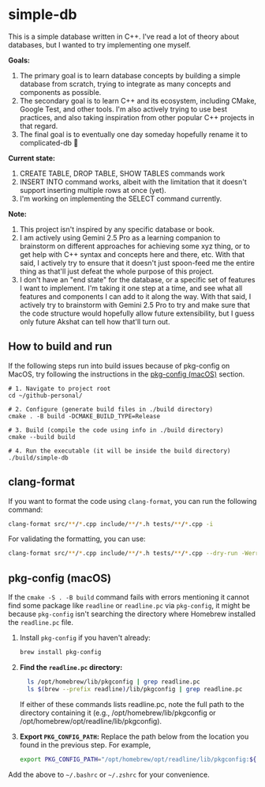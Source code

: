 # simple-db

This is a simple database written in C++. I've read a lot of theory about databases, but I wanted to try implementing one myself.

**Goals:**
1. The primary goal is to learn database concepts by building a simple database from scratch, trying to integrate as many concepts and components as possible.
2. The secondary goal is to learn C++ and its ecosystem, including CMake, Google Test, and other tools. I'm also actively trying to use best practices, and also taking inspiration from other popular C++ projects in that regard.
3. The final goal is to eventually one day someday hopefully rename it to complicated-db 🤣

**Current state:**
1. CREATE TABLE, DROP TABLE, SHOW TABLES commands work
2. INSERT INTO command works, albeit with the limitation that it doesn't support inserting multiple rows at once (yet).
3. I'm working on implementing the SELECT command currently.

**Note:**
1. This project isn't inspired by any specific database or book.
2. I am actively using Gemini 2.5 Pro as a learning companion to brainstorm on different approaches for achieving some xyz thing, or to get help with C++ syntax and concepts here and there, etc. With that said, I actively try to ensure that it doesn't just spoon-feed me the entire thing as that'll just defeat the whole purpose of this project.
3. I don't have an "end state" for the database, or a specific set of features I want to implement. I'm taking it one step at a time, and see what all features and components I can add to it along the way. With that said, I actively try to brainstorm with Gemini 2.5 Pro to try and make sure that the code structure would hopefully allow future extensibility, but I guess only future Akshat can tell how that'll turn out.

## How to build and run

If the following steps run into build issues because of pkg-config on MacOS, try following the instructions in the [pkg-config (macOS)](#pkg-config-macos) section.

```shell
# 1. Navigate to project root
cd ~/github-personal/

# 2. Configure (generate build files in ./build directory)
cmake . -B build -DCMAKE_BUILD_TYPE=Release

# 3. Build (compile the code using info in ./build directory)
cmake --build build

# 4. Run the executable (it will be inside the build directory)
./build/simple-db
```

## clang-format

If you want to format the code using `clang-format`, you can run the following command:

```bash
clang-format src/**/*.cpp include/**/*.h tests/**/*.cpp -i
```

For validating the formatting, you can use:

```bash
clang-format src/**/*.cpp include/**/*.h tests/**/*.cpp --dry-run -Werror
```

## pkg-config (macOS)

If the `cmake -S . -B build` command fails with errors mentioning it cannot find some package like `readline` or `readline.pc` via `pkg-config`, it might be because `pkg-config` isn't searching the directory where Homebrew installed the `readline.pc` file.

1. Install `pkg-config` if you haven't already:
   ```bash
   brew install pkg-config
   ```

2. **Find the `readline.pc` directory:**
   ```bash
     ls /opt/homebrew/lib/pkgconfig | grep readline.pc
     ls $(brew --prefix readline)/lib/pkgconfig | grep readline.pc
   ```

    If either of these commands lists readline.pc, note the full path to the directory containing it (e.g., /opt/homebrew/lib/pkgconfig or /opt/homebrew/opt/readline/lib/pkgconfig).

3. **Export `PKG_CONFIG_PATH`:**
    Replace the path below from the location you found in the previous step. For example,
    ```bash
   export PKG_CONFIG_PATH="/opt/homebrew/opt/readline/lib/pkgconfig:${PKG_CONFIG_PATH}"
    ```

Add the above to `~/.bashrc` or `~/.zshrc` for your convenience.
